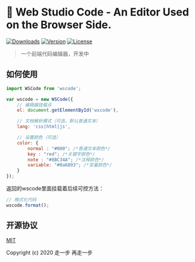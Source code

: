 # 🎉 Web Studio Code - An Editor Used on the Browser Side.

<a href="https://yelloxing.github.io/npm-downloads/?interval=7&packages=wscode"><img src="https://img.shields.io/npm/dm/wscode.svg" alt="Downloads"></a>
<a href="https://www.npmjs.com/package/wscode"><img src="https://img.shields.io/npm/v/wscode.svg" alt="Version"></a>
<a href="https://github.com/yelloxing/Web-Studio-Code/blob/master/LICENSE"><img src="https://img.shields.io/npm/l/wscode.svg" alt="License"></a>

> 一个前端代码编辑器，开发中

## 如何使用

```js
import WSCode from 'wscode';

var wscode = new WSCode({
    // 编辑器挂载点
    el: document.getElementById('wscode'),

    // 文档解析模式（可选，默认普通文本）
    lang: 'css|html|js',

    // 设置颜色（可选）
    color: {
        normal : "#000"; /*普通文本颜色*/
        key : "red"; /*关键字颜色*/
        note : "#8BC34A"; /*注释颜色*/
        variable: "#0a6893"; /*变量颜色*/
    }
});
```

返回的wscode里面挂载着后续可控方法：

```js
// 格式化代码
wscode.format();
```

## 开源协议

[MIT](https://github.com/yelloxing/Web-Studio-Code/blob/master/LICENSE)

Copyright (c) 2020 走一步 再走一步
